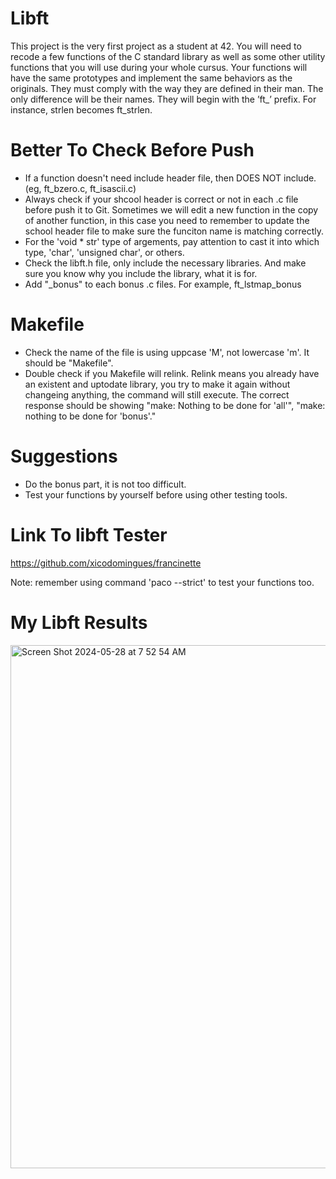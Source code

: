 # Libft

This project is the very first project as a student at 42. You will need to recode a few functions of the C standard library as well as some other utility functions that you will use during your whole cursus.
Your functions will have the same prototypes and implement the same behaviors as the originals. They must comply with the way they are defined in their man. The only difference will be their names. They will begin with the ’ft_’ prefix. For instance, strlen becomes ft_strlen.


# Better To Check Before Push
- If a function doesn't need include header file, then DOES NOT include. (eg, ft_bzero.c, ft_isascii.c)
- Always check if your shcool header is correct or not in each .c file before push it to Git. Sometimes we will edit a new function in the copy of another function, in this case you need to remember to update the school header file to make sure the funciton name is matching correctly.
- For the 'void * str' type of argements, pay attention to cast it into which type, 'char', 'unsigned char', or others.
- Check the libft.h file, only include the necessary libraries. And make sure you know why you include the library, what it is for.
- Add "_bonus" to each bonus .c files. For example, ft_lstmap_bonus


# Makefile
- Check the name of the file is using uppcase 'M', not lowercase 'm'. It should be "Makefile".
- Double check if you Makefile will relink. Relink  means you already have an existent and uptodate library, you try to make it again without changeing anything, the command will still execute. The correct response should be showing "make: Nothing to be done for 'all'", "make: nothing to be done for 'bonus'."


# Suggestions
- Do the bonus part, it is not too difficult.
- Test your functions by yourself before using other testing tools.


# Link To libft Tester
https://github.com/xicodomingues/francinette

Note: remember using command 'paco --strict' to test your functions too.


# My Libft Results
<img width="837" alt="Screen Shot 2024-05-28 at 7 52 54 AM" src="https://github.com/Sherry5Wu/libft/assets/132613292/c66d9acc-eed6-40a0-8eb2-7ba68e38c427">
